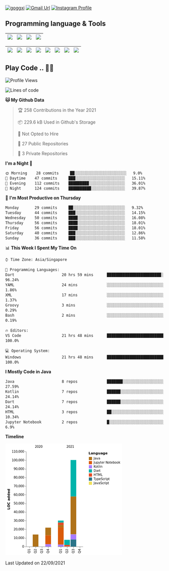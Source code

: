 [![goggxi](https://img.shields.io/badge/Portofolio-Goggxi-orange)](https://goggxi.github.io)
[![Gmail Url](https://img.shields.io/twitter/url?label=Goggxi@gmail.com&logo=gmail&style=social&url=http%3A%2F%2Fmailto%3Acontact.Goggxi@gmail.com)](mailto:Goggxi@gmail.com) [![Instagram Profile](https://img.shields.io/twitter/url?label=moh_rifkan&logo=instagram&style=social&url=https://www.instagram.com/moh_rifkan/)](https://www.instagram.com/moh_rifkan/)

## Programming language & Tools
| [<img src="https://cdn.svgporn.com/logos/java.svg" width="50">]() |[<img src="https://cdn.svgporn.com/logos/kotlin.svg" width="50">]() | [<img src="https://cdn.svgporn.com/logos/dart.svg" width="50">]() | [<img src="https://cdn.svgporn.com/logos/python.svg" width="50">]() |
|---|---|---|---|

| [<img src=https://lh3.googleusercontent.com/6n8UeRbQwQV1TPp1WgpWjciVkO0um_oDNSbnAqvYRCDAebCfv22RkgwPxkwRkV6aNHi98r9gyFsfOT2pbCMCeXBbIp-5vOqSrOnhbw width="50">]() | [<img src="https://cdn.svgporn.com/logos/flutter.svg" width="50">]() | [<img src="https://cdn.svgporn.com/logos/jupyter.svg" width="50">]() | [<img src="https://cdn.svgporn.com/logos/mysql.svg" width="50">]() | <img src="https://cdn.svgporn.com/logos/postgresql.svg" width="50"/> | <img src="https://cdn.svgporn.com/logos/firebase.svg" width="50"/> | <img src="https://cdn.svgporn.com/logos/spring-icon.svg" width="50"/> | <img src="https://cncf-branding.netlify.app/img/projects/grpc/horizontal/color/grpc-horizontal-color.svg" width="50"/>
|-----|----|----|----|----|----|----|----|


## Play Code .. 💬🚀

<!--START_SECTION:waka-->
![Profile Views](http://img.shields.io/badge/Profile%20Views-0-blue)

![Lines of code](https://img.shields.io/badge/From%20Hello%20World%20I%27ve%20Written-173891%20lines%20of%20code-blue)

**🐱 My Github Data** 

> 🏆 258 Contributions in the Year 2021
 > 
> 📦 229.6 kB Used in Github's Storage 
 > 
> 🚫 Not Opted to Hire
 > 
> 📜 27 Public Repositories 
 > 
> 🔑 3 Private Repositories  
 > 
**I'm a Night 🦉** 

```text
🌞 Morning    28 commits     ██░░░░░░░░░░░░░░░░░░░░░░░   9.0% 
🌆 Daytime    47 commits     ███░░░░░░░░░░░░░░░░░░░░░░   15.11% 
🌃 Evening    112 commits    █████████░░░░░░░░░░░░░░░░   36.01% 
🌙 Night      124 commits    ██████████░░░░░░░░░░░░░░░   39.87%

```
📅 **I'm Most Productive on Thursday** 

```text
Monday       29 commits     ██░░░░░░░░░░░░░░░░░░░░░░░   9.32% 
Tuesday      44 commits     ███░░░░░░░░░░░░░░░░░░░░░░   14.15% 
Wednesday    50 commits     ████░░░░░░░░░░░░░░░░░░░░░   16.08% 
Thursday     56 commits     ████░░░░░░░░░░░░░░░░░░░░░   18.01% 
Friday       56 commits     ████░░░░░░░░░░░░░░░░░░░░░   18.01% 
Saturday     40 commits     ███░░░░░░░░░░░░░░░░░░░░░░   12.86% 
Sunday       36 commits     ███░░░░░░░░░░░░░░░░░░░░░░   11.58%

```


📊 **This Week I Spent My Time On** 

```text
⌚︎ Time Zone: Asia/Singapore

💬 Programming Languages: 
Dart                     20 hrs 59 mins      ████████████████████████░   96.24% 
YAML                     24 mins             ░░░░░░░░░░░░░░░░░░░░░░░░░   1.86% 
XML                      17 mins             ░░░░░░░░░░░░░░░░░░░░░░░░░   1.37% 
Groovy                   3 mins              ░░░░░░░░░░░░░░░░░░░░░░░░░   0.29% 
Bash                     2 mins              ░░░░░░░░░░░░░░░░░░░░░░░░░   0.19%

🔥 Editors: 
VS Code                  21 hrs 48 mins      █████████████████████████   100.0%

💻 Operating System: 
Windows                  21 hrs 48 mins      █████████████████████████   100.0%

```

**I Mostly Code in Java** 

```text
Java                     8 repos             ███████░░░░░░░░░░░░░░░░░░   27.59% 
Kotlin                   7 repos             ██████░░░░░░░░░░░░░░░░░░░   24.14% 
Dart                     7 repos             ██████░░░░░░░░░░░░░░░░░░░   24.14% 
HTML                     3 repos             ██░░░░░░░░░░░░░░░░░░░░░░░   10.34% 
Jupyter Notebook         2 repos             █░░░░░░░░░░░░░░░░░░░░░░░░   6.9%

```


**Timeline**

![Chart not found](https://raw.githubusercontent.com/Goggxi/Goggxi/main/charts/bar_graph.png) 


 Last Updated on 22/09/2021
<!--END_SECTION:waka-->
